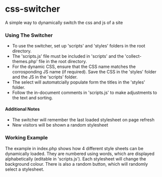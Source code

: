 # css-switcher
A simple way to dynamically switch the css and js of a site

<h3>Using The Switcher</h3>
				<ul>
					<li>To use the switcher, set up 'scripts' and 'styles' folders in the root directory.</li>
                    <li>The 'scripts.js' file must be included in 'scripts' and the 'collect-themes.php' file in the root directory.</li>
					<li>For the dynamic CSS, ensure that the CSS name matches the corrosponding JS name (if required). Save the CSS in the 'styles' folder and the JS in the 'scripts' folder.</li>
					<li>The select will automatcially populate form the titles in the 'styles' folder.</li>
					<li>Follow the in-document comments in 'scripts.js' to make adjustments to the text and sorting.</li>
				</ul>
                <h4>Additional Notes</h4>
                <ul>
                    <li>The switcher will remember the last loaded stylesheet on page refresh</li>
                    <li>New visitors will be shown a random stylesheet</li>
                </ul>
                
<h3>Working Example</h3>
                <p>The example in index.php shows how 4 different style sheets can be dynamically loaded. They are numbered using words, which are displayed alphabetically (editable in 'scripts.js'). Each stylesheet will change the background colour. There is also a random button, which will randomly select a stylesheet.</p>
